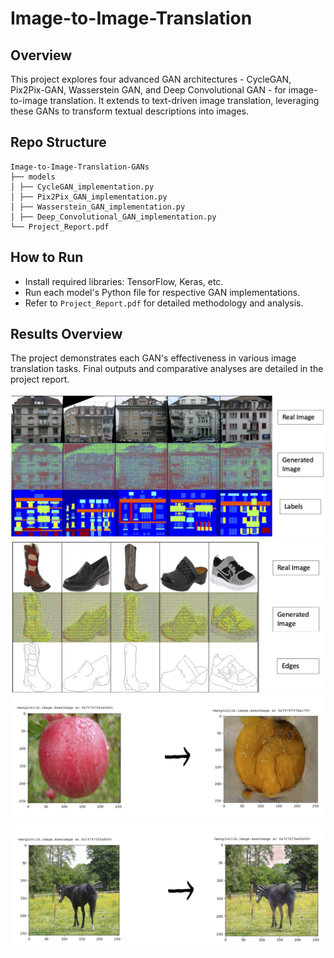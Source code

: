 # Image-to-Image-Translation

## Overview
This project explores four advanced GAN architectures - CycleGAN, Pix2Pix-GAN, Wasserstein GAN, and Deep Convolutional GAN - for image-to-image translation. It extends to text-driven image translation, leveraging these GANs to transform textual descriptions into images.

## Repo Structure
```
Image-to-Image-Translation-GANs
├── models
│ ├── CycleGAN_implementation.py
│ ├── Pix2Pix_GAN_implementation.py
│ ├── Wasserstein_GAN_implementation.py
│ ├── Deep_Convolutional_GAN_implementation.py
└── Project_Report.pdf
```

## How to Run
- Install required libraries: TensorFlow, Keras, etc.
- Run each model's Python file for respective GAN implementations.
- Refer to `Project_Report.pdf` for detailed methodology and analysis.

## Results Overview
The project demonstrates each GAN's effectiveness in various image translation tasks. Final outputs and comparative analyses are detailed in the project report.

![result1](outputs/result1.png)
![result2](outputs/result2.png)
![result3](outputs/result3.png)
![result4](outputs/result4.png)
